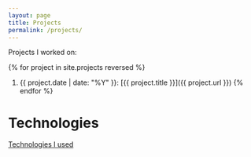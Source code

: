 ```yaml
---
layout: page
title: Projects
permalink: /projects/
---
```


Projects I worked on:

{% for project in site.projects reversed %}
1. {{ project.date | date: "%Y" }}: [{{ project.title }}]({{ project.url }})
{% endfor %}

# Technologies
[Technologies I used](/technologies)
